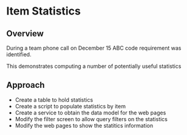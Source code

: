 # Item Statistics

## Overview

During a team phone call on December 15 ABC code requirement was identified.

This demonstrates computing a number of potentially useful statistics

## Approach

* Create a table to hold statistics
* Create a script to populate statistics by item
* Create a service to obtain the data model for the web pages
* Modify the filter screen to allow query filters on the statistics
* Modify the web pages to show the statitics information



